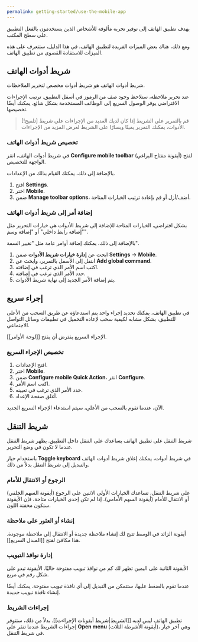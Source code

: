 ```yaml
---
permalink: getting-started/use-the-mobile-app
---
```


يهدف تطبيق الهاتف إلى توفير تجربة مألوفة للأشخاص الذين يستخدمون بالفعل التطبيق على سطح المكتب.

ومع ذلك، هناك بعض الميزات الفريدة لتطبيق الهاتف. في هذا الدليل، ستتعرف على هذه الميزات للاستفادة القصوى من تطبيق الهاتف.

## شريط أدوات الهاتف

شريط أدوات الهاتف هو شريط أدوات مخصص لتحرير الملاحظات.

عند تحرير ملاحظة، ستلاحظ وجود صف من الرموز في أسفل التطبيق. ترتيب الإجراءات الافتراضي يوفر الوصول السريع إلى الوظائف المستخدمة بشكل شائع. يمكنك أيضًا تخصيصها.

> [!تلميح] قم بالتمرير على الشريط
> إذا كان لديك العديد من الإجراءات على شريط الأدوات، يمكنك التمرير يمينًا ويسارًا على الشريط لعرض المزيد من الإجراءات.

### تخصيص شريط أدوات الهاتف

في شريط أدوات الهاتف، انقر **Configure mobile toolbar** (أيقونة مفتاح البراغي) لفتح الواجهة للتخصيص.

بالإضافة إلى ذلك، يمكنك القيام بذلك من الإعدادات.

1. افتح **Settings**.
2. اختر **Mobile**.
3. ضمن **Manage toolbar options**، أضف/أزل أو قم بإعادة ترتيب الخيارات المتاحة.

### إضافة أمر إلى شريط أدوات الهاتف

بشكل افتراضي، الخيارات المتاحة للإضافة إلى شريط الأدوات هي خيارات التحرير مثل "إضافة رابط داخلي" أو "إضافة وسم".

بالإضافة إلى ذلك، يمكنك إضافة أوامر عامة مثل "تغيير السمة".

1. ابحث عن **إدارة خيارات شريط الأدوات** ضمن **Settings** → **Mobile**.
2. انتقل إلى الأسفل بالتمرير، وابحث عن **Add global command**.
3. اكتب اسم الأمر الذي ترغب في إضافته.
4. حدد الأمر الذي ترغب في إضافته.
5. يتم إضافة الأمر الجديد إلى نهاية شريط الأدوات.

## إجراء سريع

في تطبيق الهاتف، يمكنك تحديد إجراء واحد يتم استدعاؤه عن طريق السحب من الأعلى للتطبيق، بشكل مشابه لكيفية سحب لإعادة التحميل في تطبيقات وسائل التواصل الاجتماعي.

الإجراء السريع يفترض أن يفتح [[لوحة الأوامر]].

### تخصيص الإجراء السريع

1. افتح الإعدادات.
2. اختر **Mobile**.
3. ضمن **Configure mobile Quick Action**، انقر **Configure**.
4. اكتب اسم الأمر.
5. حدد الأمر الذي ترغب في تعيينه.
6. أغلق صفحة الإعداد.

الآن، عندما تقوم بالسحب من الأعلى، سيتم استدعاء الإجراء السريع الجديد.

## شريط التنقل

شريط التنقل على تطبيق الهاتف يساعدك على التنقل داخل التطبيق. يظهر شريط التنقل عندما لا تكون في وضع التحرير.

باستخدام خيار **Toggle keyboard** في شريط أدوات، يمكنك إغلاق شريط أدوات الهاتف والتبديل إلى شريط التنقل بدلاً من ذلك.

### الرجوع أو الانتقال للأمام

على شريط التنقل، تساعدك الخيارات الأولى الاثنين على الرجوع (أيقونة السهم الخلفي) أو الانتقال للأمام (أيقونة السهم الأمامي). إذا لم تكن إحدى الخيارات متاحة، فإن الأيقونة ستكون مخفتة اللون.

### إنشاء أو العثور على ملاحظة

أيقونة الزائد في الوسط تتيح لك إنشاء ملاحظة جديدة أو الانتقال إلى ملاحظة موجودة. هذا مكافئ لفتح [[المبدل السريع]].

### إدارة نوافذ التبويب

الأيقونة الثانية على اليمين تظهر لك كم من نوافذ تبويب مفتوحة حاليًا. الأيقونة تبدو على شكل رقم في مربع.

عندما تقوم بالضغط عليها، ستتمكن من التبديل إلى أي نافذة تبويب مفتوحة. يمكنك أيضًا إنشاء نافذة تبويب جديدة.

### إجراءات الشريط

تطبيق الهاتف ليس لديه [[الشريط|شريط أيقونات الإجراءت]]. بدلاً من ذلك، ستتوفر إجراءات الشريط عندما تنقر على **Open menu** (أيقونة الأشرطة الثلاث)، وهي آخر خيار في شريط التنقل.
